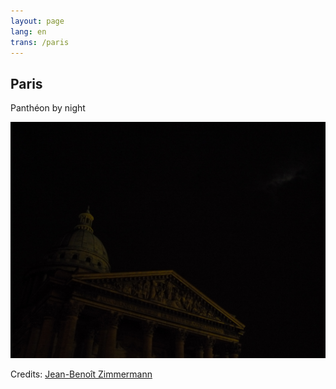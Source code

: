 ```yaml
---
layout: page
lang: en
trans: /paris
---
```


Paris
-----

Panthéon by night

![Panthéon by night](/images/pantheon.jpg)

Credits: [Jean-Benoît Zimmermann](https://www.flickr.com/photos/jean-be-zim/)
